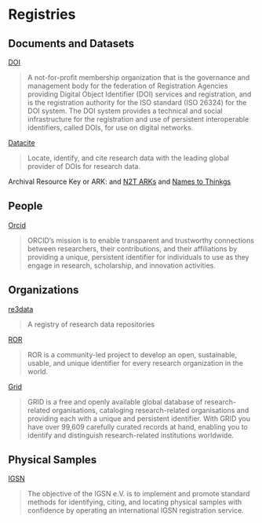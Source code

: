 # Registries

## Documents and Datasets

[DOI](https://www.doi.org/)
> A not-for-profit membership organization that is the governance and management body for the federation of Registration Agencies providing Digital Object Identifier (DOI) services and registration, and is the registration authority for the ISO standard (ISO 26324) for the DOI system. The DOI system provides a technical and social infrastructure for the registration and use of persistent interoperable identifiers, called DOIs, for use on digital networks.

[Datacite](https://datacite.org/)
> Locate, identify, and cite research data with the leading global provider of DOIs for research data.

Archival Resource Key or ARK: [](https://en.wikipedia.org/wiki/Archival_Resource_Key) and 
[N2T ARKs](https://n2t.net/e/ark_ids.html) and [Names to Thinkgs](https://n2t.net/)

## People

[Orcid](https://orcid.org/)  

> ORCID’s mission is to enable transparent and trustworthy connections between researchers, their contributions, and their affiliations by providing a unique, persistent identifier for individuals to use as they engage in research, scholarship, and innovation activities.

## Organizations
[re3data](https://www.re3data.org/) 
> A registry of research data repositories 

[ROR](https://ror.org/)
> ROR is a community-led project to develop an open, sustainable, usable, and unique identifier for every research organization in the world.

[Grid](https://grid.ac/)
> GRID is a free and openly available global database of research-related organisations, cataloging research-related organisations and providing each with a unique and persistent identifier. With GRID you have over 99,609 carefully curated records at hand, enabling you to identify and distinguish research-related institutions worldwide.

## Physical Samples

[IGSN](https://www.igsn.org/) 

> The objective of the IGSN e.V. is to implement and promote standard methods for identifying, citing, and locating physical samples with confidence by operating an international IGSN registration service.

